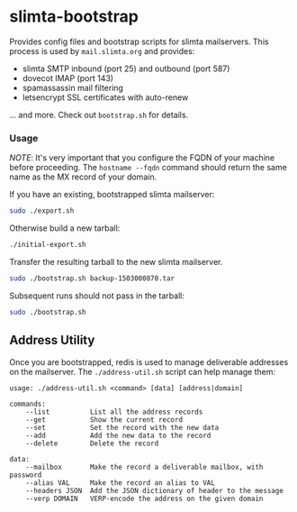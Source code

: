 slimta-bootstrap
================

Provides config files and bootstrap scripts for slimta mailservers. This process
is used by `mail.slimta.org` and provides:

* slimta SMTP inbound (port 25) and outbound (port 587)
* dovecot IMAP (port 143)
* spamassassin mail filtering
* letsencrypt SSL certificates with auto-renew

... and more. Check out `bootstrap.sh` for details.

### Usage

_*NOTE*_: It's very important that you configure the FQDN of your machine
before proceeding. The `hostname --fqdn` command should return the same name as
the MX record of your domain.

If you have an existing, bootstrapped slimta mailserver:

```bash
sudo ./export.sh
```

Otherwise build a new tarball:

```bash
./initial-export.sh
```

Transfer the resulting tarball to the new slimta mailserver.

```bash
sudo ./bootstrap.sh backup-1503000870.tar
```

Subsequent runs should not pass in the tarball:

```bash
sudo ./bootstrap.sh
```

## Address Utility

Once you are bootstrapped, redis is used to manage deliverable addresses on the
mailserver. The `./address-util.sh` script can help manage them:

```
usage: ./address-util.sh <command> [data] [address|domain]

commands:
    --list          List all the address records
    --get           Show the current record
    --set           Set the record with the new data
    --add           Add the new data to the record
    --delete        Delete the record

data:
    --mailbox       Make the record a deliverable mailbox, with password
    --alias VAL     Make the record an alias to VAL
    --headers JSON  Add the JSON dictionary of header to the message
    --verp DOMAIN   VERP-encode the address on the given domain
```
